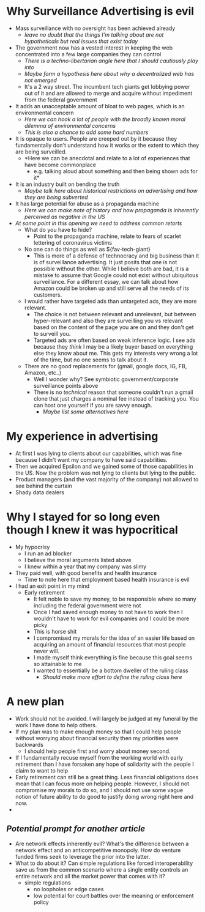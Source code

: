 # Why Surveillance Advertising is evil
- Mass surveillance with no oversight has been achieved already
  - *leave no doubt that the things I'm talking about are not hypotheticals but real issues that exist today*
- The government now has a vested interest in keeping the web concentrated into a few large companies they can control
  - *There is a techno-libertarian angle here that I should cautiously play into*
  - *Maybe form a hypothesis here about why a decentralized web has not emerged*
  - It's a 2 way street. The incumbent tech giants get lobbying power out of it and are allowed to
  merge and acquire without impediment from the federal government
- It adds an unacceptable amount of bloat to web pages, which is an environmental concern
  - *Here we can hook a lot of people with the broadly known moral dilemma of environmental concerns*
  - *This is also a chance to add some hard numbers*
- It is opaque to users. People are creeped out by it because they fundamentally don't understand how it works or the extent to which they are being surveilled.
  - *Here we can be anecdotal and relate to a lot of experiences that have become commonplace
    - e.g. talking aloud about something and then being shown ads for it*
- It is an industry built on bending the truth
  - *Maybe talk here about historical restrictions on advertising and how they are being subverted*
- It has large potential for abuse as a propaganda machine
  - *Here we can make note of history and how propaganda is inherently perceived as negative in the US*
- *At some point in this opening we need to address common retorts*
  - What do you have to hide? 
    - Point to the propaganda machine, relate to fears of scarlet lettering of coronavirus victims
  - No one can do things as well as ${fav-tech-giant}
    - This is more of a defense of technocracy and big business than it is of surveillance advertising. It just posits that one is not possible without the other. While I believe both are bad, it is a mistake to assume that Google could not exist without ubiquitous surveillance. For a different essay, we can talk about how Amazon could be broken up and still serve all the needs of its customers.
  - I would rather have targeted ads than untargeted ads, they are more relevant.
    - The choice is not between relevant and unrelevant, but between hyper-relevant and also they are surveilling you vs relevant based on the content of the page you are on and they don't get to surveill you.
    - Targeted ads are often based on weak inference logic. I see ads because they *think* I may be a likely buyer based on everything else they know about me. This gets my interests very wrong a lot of the time, but no one seems to talk about it.
  - There are no good replacements for (gmail, google docs, IG, FB, Amazon, etc..)
    - Well I wonder why? See symbiotic government/corporate surveillance points above
    - There is no *technical* reason that someone couldn't run a gmail clone that just charges a nominal fee instead of tracking you. You can host one yourself if you are savvy enough. 
      - *Maybe list some alternatives here*

# My experience in advertising
- At first I was lying to clients about our capabilities, which was fine because I didn't want 
my company to have said capabilities.
- Then we acquired Epsilon and we gained some of those capabilities in the US. Now the problem was
not lying to clients but lying to the public.
- Product managers (and the vast majority of the company) not allowed to see behind the curtain
- Shady data dealers

# Why I stayed for so long even though I knew it was hypocritical
- My hypocrisy
  - I run an ad blocker
  - I believe the moral arguments listed above
  - I knew within a year that my company was slimy
- They paid well, with good benefits and health insurance
  - Time to note here that employment based health insurance is evil
- I had an exit point in my mind
  - Early retirement
    - It felt noble to save my money, to be responsible where so many including the federal government were not
    - Once I had saved enough money to not have to work then I wouldn't have to work for evil companies and I could be more picky
    - This is horse shit
    - I compromised my morals for the idea of an easier life based on acquiring an amount of financial resources that most people never will.
    - I made myself think everything is fine because this goal seems so attainable to me
    - I wanted to essentially be a bottom dweller of the ruling class
      - *Should make more effort to define the ruling class here*

# A new plan
  - Work should not be avoided. I will largely be judged at my funeral by the work I have done to help others. 
  - If my plan was to make enough money so that I could help people without worrying about financial security then my priorities were backwards
    - I should help people first and worry about money second.
  - If I fundamentally recuse myself from the working world with early retirement than I have forsaken any hope of solidarity with the people I claim to want to help
  - Early retirement can still be a great thing. Less financial obligations does mean that I can focus more on helping people. However, I should not compromise my morals to do so, and I should not use some vague notion of future ability to do good to justify doing wrong right here and now. 
  - 

## *Potential prompt for another article* 
- Are network effects inherently evil? What's the difference between a network effect and an anticompetitive monopoly. How do venture funded firms seek to leverage the prior into the latter. 
- What to do about it? Can simple regulations like forced interoperability save us from the common scenario where a single entity controls an entire network and all the market power that comes with it?
  - simple regulations
    - no loopholes or edge cases
    - low potential for court battles over the meaning or enforcement policy